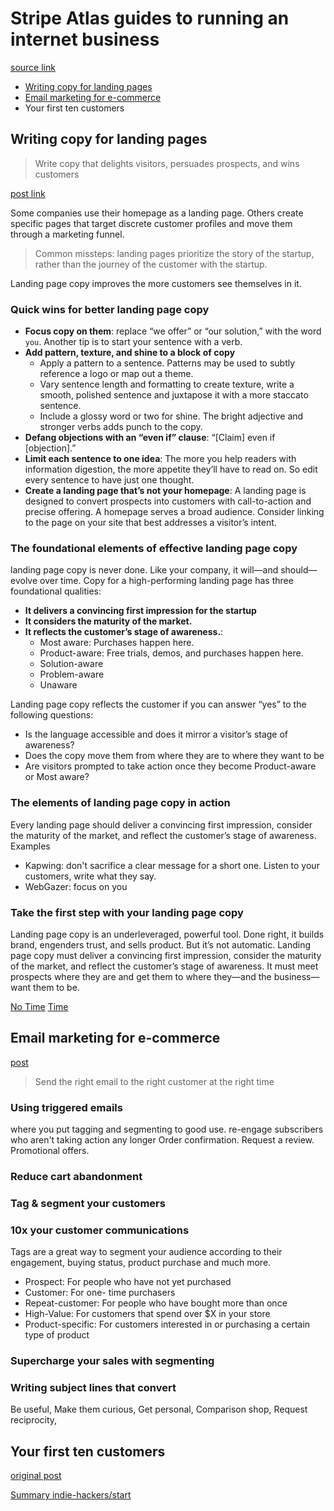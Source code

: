 # Stripe Atlas guides to running an internet business

[source link](https://stripe.com/atlas/guides)

- [Writing copy for landing pages](#writing-copy-for-landing-pages)
- [Email marketing for e-commerce](#email-marketing-for-e-commerce)   
- Your first ten customers 

## Writing copy for landing pages
> Write copy that delights visitors, persuades prospects, and wins customers

[post link](https://stripe.com/atlas/guides/landing-page-copy)  

Some companies use their homepage as a landing page. Others create specific pages that target discrete customer profiles and move them through a marketing funnel.

> Common missteps: landing pages prioritize the story of the startup, rather than the journey of the customer with the startup.

Landing page copy improves the more customers see themselves in it. 

### Quick wins for better landing page copy
- **Focus copy on them**: replace “we offer” or “our solution,” with the word `you`. Another tip is to start your sentence with a verb. 
- **Add pattern, texture, and shine to a block of copy**
  - Apply a pattern to a sentence. Patterns may be used to subtly reference a logo or map out a theme.
  - Vary sentence length and formatting to create texture, write a smooth, polished sentence and juxtapose it with a more staccato sentence.
  - Include a glossy word or two for shine. The bright adjective and stronger verbs adds punch to the copy.
- **Defang objections with an “even if” clause**: “[Claim] even if [objection].”
- **Limit each sentence to one idea**: The more you help readers with information digestion, the more appetite they’ll have to read on. So edit every sentence to have just one thought.
- **Create a landing page that’s not your homepage**: A landing page is designed to convert prospects into customers with call-to-action and precise offering. A homepage serves a broad audience. Consider linking to the page on your site that best addresses a visitor’s intent.

### The foundational elements of effective landing page copy
landing page copy is never done. Like your company, it will—and should—evolve over time.
Copy for a high-performing landing page has three foundational qualities:
- **It delivers a convincing first impression for the startup**
- **It considers the maturity of the market.**
- **It reflects the customer’s stage of awareness.**:
  - Most aware: Purchases happen here.
  - Product-aware: Free trials, demos, and purchases happen here.
  - Solution-aware
  - Problem-aware
  - Unaware

Landing page copy reflects the customer if you can answer “yes” to the following questions:
- Is the language accessible and does it mirror a visitor’s stage of awareness?
- Does the copy move them from where they are to where they want to be
- Are visitors prompted to take action once they become Product-aware or Most aware?

### The elements of landing page copy in action
Every landing page should deliver a convincing first impression, consider the maturity of the market, and reflect the customer’s stage of awareness. Examples
- Kapwing: don't sacrifice a clear message for a short one. Listen to your customers, write what they say.
- WebGazer: focus on you

### Take the first step with your landing page copy
Landing page copy is an underleveraged, powerful tool. Done right, it builds brand, engenders trust, and sells product. But it’s not automatic. Landing page copy must deliver a convincing first impression, consider the maturity of the market, and reflect the customer’s stage of awareness. It must meet prospects where they are and get them to where they—and the business—want them to be.

[No Time](https://stripe.com/atlas/guides/landing-page-copy#quick-wins-for-better-landing-page-copy)
[Time](https://stripe.com/atlas/guides/landing-page-copy#the-foundational-elements-of-effective-landing-page-copy)

## Email marketing for e-commerce 
[post](https://stripe.com/atlas/guides/email-marketing-ecommerce)

> Send the right email to the right customer at the right time

### Using triggered emails
where you put tagging and segmenting to good use.
re-engage subscribers who aren't taking action any longer
Order confirmation. Request a review. Promotional offers. 

### Reduce cart abandonment
### Tag & segment your customers
### 10x your customer communications
Tags are a great way to segment your audience according to their engagement, buying status, product purchase and much more.
- Prospect: For people who have not yet purchased
- Customer: For one- time purchasers
- Repeat-customer: For people who have bought more than once
- High-Value: For customers that spend over $X in your store
- Product-specific: For customers interested in or purchasing a certain type of product

### Supercharge your sales with segmenting
### Writing subject lines that convert
Be useful, Make them curious, Get personal, Comparison shop, Request reciprocity, 

## Your first ten customers
[original post](https://stripe.com/atlas/guides/starting-sales#how-should-you-communicate-with-customers)

[Summary indie-hackers/start](./indie-hackers/start.md#your-first-ten-customers)

